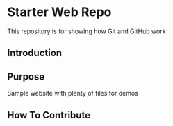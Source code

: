 
# Starter Web Repo

This repository is for showing how Git and GitHub work

## Introduction

## Purpose

Sample website with plenty of files for demos


## How To Contribute

